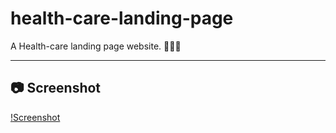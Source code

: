 # health-care-landing-page
A Health-care landing page website. 🧑🏼‍⚕️ 

---

## 📷 Screenshot

[!Screenshot](Images/Screenshot.png)
